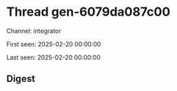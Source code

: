 # Thread gen-6079da087c00
Channel: integrator

First seen: 2025-02-20 00:00:00

Last seen: 2025-02-20 00:00:00

## Digest


